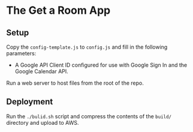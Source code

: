 # The Get a Room App

## Setup

Copy the `config-template.js` to `config.js` and fill in the following parameters:

* A Google API Client ID configured for use with Google Sign In and the Google Calendar API.

Run a web server to host files from the root of the repo.

## Deployment

Run the `./bulid.sh` script and compress the contents of the `build/` directory and upload to AWS.
